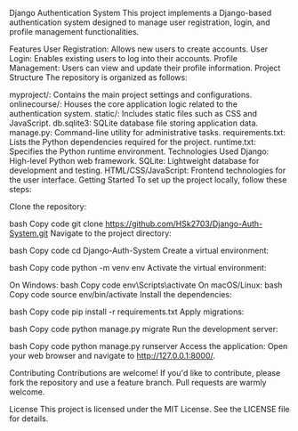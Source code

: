 Django Authentication System
This project implements a Django-based authentication system designed to manage user registration, login, and profile management functionalities.

Features
User Registration: Allows new users to create accounts.
User Login: Enables existing users to log into their accounts.
Profile Management: Users can view and update their profile information.
Project Structure
The repository is organized as follows:

myproject/: Contains the main project settings and configurations.
onlinecourse/: Houses the core application logic related to the authentication system.
static/: Includes static files such as CSS and JavaScript.
db.sqlite3: SQLite database file storing application data.
manage.py: Command-line utility for administrative tasks.
requirements.txt: Lists the Python dependencies required for the project.
runtime.txt: Specifies the Python runtime environment.
Technologies Used
Django: High-level Python web framework.
SQLite: Lightweight database for development and testing.
HTML/CSS/JavaScript: Frontend technologies for the user interface.
Getting Started
To set up the project locally, follow these steps:

Clone the repository:

bash
Copy code
git clone https://github.com/HSk2703/Django-Auth-System.git
Navigate to the project directory:

bash
Copy code
cd Django-Auth-System
Create a virtual environment:

bash
Copy code
python -m venv env
Activate the virtual environment:

On Windows:
bash
Copy code
env\Scripts\activate
On macOS/Linux:
bash
Copy code
source env/bin/activate
Install the dependencies:

bash
Copy code
pip install -r requirements.txt
Apply migrations:

bash
Copy code
python manage.py migrate
Run the development server:

bash
Copy code
python manage.py runserver
Access the application: Open your web browser and navigate to http://127.0.0.1:8000/.

Contributing
Contributions are welcome! If you'd like to contribute, please fork the repository and use a feature branch. Pull requests are warmly welcome.

License
This project is licensed under the MIT License. See the LICENSE file for details.

